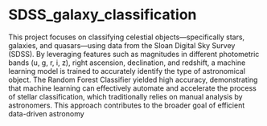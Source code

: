 # SDSS_galaxy_classification
This project focuses on classifying celestial objects—specifically stars, galaxies, and quasars—using data from the Sloan Digital Sky Survey (SDSS). By leveraging features such as magnitudes in different photometric bands (u, g, r, i, z), right ascension, declination, and redshift, a machine learning model is trained to accurately identify the type of astronomical object. The Random Forest Classifier yielded high accuracy, demonstrating that machine learning can effectively automate and accelerate the process of stellar classification, which traditionally relies on manual analysis by astronomers. This approach contributes to the broader goal of efficient data-driven astronomy
